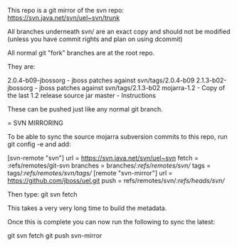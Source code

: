 This repo is a git mirror of the svn repo:
https://svn.java.net/svn/uel~svn/trunk

All branches underneath svn/ are an exact copy and should not be modified (unless you have commit rights and plan on using dcommit)

All normal git "fork" branches are at the root repo.

They are:

2.0.4-b09-jbossorg - jboss patches against svn/tags/2.0.4-b09
2.1.3-b02-jbossorg - jboss patches against svn/tags/2.1.3-b02
mojarra-1.2        - Copy of the last 1.2 release source jar
master             - Instructions

These can be pushed just like any normal git branch.

= SVN MIRRORING

To be able to sync the source mojarra subversion commits to this repo, run git config -e and add:

[svn-remote "svn"]
        url = https://svn.java.net/svn/uel~svn
        fetch = :refs/remotes/git-svn
        branches = branches/*:refs/remotes/svn/*
        tags = tags/*:refs/remotes/svn/tags/*
[remote "svn-mirror"]
        url = https://github.com/jboss/uel.git
        push = refs/remotes/svn/*:refs/heads/svn/*

Then type:
git svn fetch

This takes a very very long time to build the metadata.

Once this is complete you can now run the following to sync the latest:

git svn fetch
git push svn-mirror
